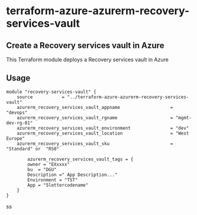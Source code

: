 # terraform-azure-azurerm-recovery-services-vault


## Create a Recovery services vault in Azure

This Terraform module deploys a  Recovery services vault  in Azure

## Usage

```hcl
module "recovery-services-vault" {
    source           = "../terraform-azure-azurerm-recovery-services-vault"
    azurerm_recovery_services_vault_appname                   = "devops"
    azurerm_recovery_services_vault_rgname                    = "mgmt-dev-rg-01"
    azurerm_recovery_services_vault_environment               = "dev"
    azurerm_recovery_services_vault_location                  = "West Europe"
    azurerm_recovery_services_vault_sku                       = "Standard" or  "RS0"
    
        azurerm_recovery_services_vault_tags = {
        owner = "EXxxxx"
        bu  = "DGU"
        Description =" App Description..."
        Environment = "TST"
        App = "5lettercodename"  
    }
}

```
ss
